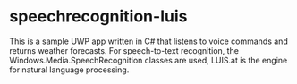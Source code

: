# speechrecognition-luis
This is a sample UWP app written in C# that listens to voice commands and returns weather forecasts. For speech-to-text recognition, the Windows.Media.SpeechRecognition classes are used, LUIS.at is the engine for natural language processing.
